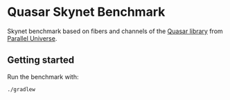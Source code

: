 # Quasar Skynet Benchmark

Skynet benchmark based on fibers and channels of the [Quasar library](http://docs.paralleluniverse.co/quasar) from [Parallel Universe](http://paralleluniverse.co).

## Getting started

Run the benchmark with:

```
./gradlew
```
